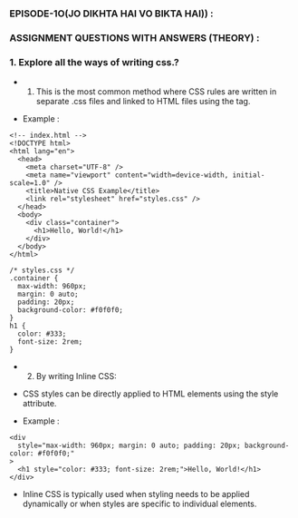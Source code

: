 ### EPISODE-1O(JO DIKHTA HAI VO BIKTA HAI)) :

### ASSIGNMENT QUESTIONS WITH ANSWERS (THEORY) :

### 1. Explore all the ways of writing css.?

- 1. This is the most common method where CSS rules are written in separate .css files and linked to HTML files using the <link> tag.

- Example :

```
<!-- index.html -->
<!DOCTYPE html>
<html lang="en">
  <head>
    <meta charset="UTF-8" />
    <meta name="viewport" content="width=device-width, initial-scale=1.0" />
    <title>Native CSS Example</title>
    <link rel="stylesheet" href="styles.css" />
  </head>
  <body>
    <div class="container">
      <h1>Hello, World!</h1>
    </div>
  </body>
</html>
```

```
/* styles.css */
.container {
  max-width: 960px;
  margin: 0 auto;
  padding: 20px;
  background-color: #f0f0f0;
}
h1 {
  color: #333;
  font-size: 2rem;
}
```

- 2. By writing Inline CSS:

- CSS styles can be directly applied to HTML elements using the style attribute.

- Example : 
```
<div
  style="max-width: 960px; margin: 0 auto; padding: 20px; background-color: #f0f0f0;"
>
  <h1 style="color: #333; font-size: 2rem;">Hello, World!</h1>
</div>
```
- Inline CSS is typically used when styling needs to be applied dynamically or when styles are specific to individual elements.





 